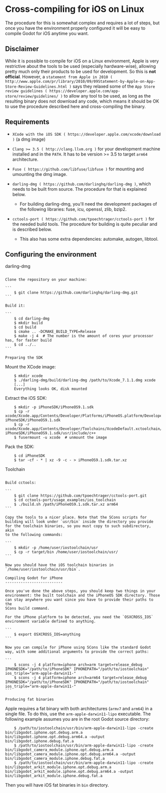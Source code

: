 

Cross-compiling for iOS on Linux
================================


The procedure for this is somewhat complex and requires a lot of steps,
but once you have the environment properly configured it will be easy to
compile Godot for iOS anytime you want.

Disclaimer
----------

While it is possible to compile for iOS on a Linux environment, Apple is
very restrictive about the tools to be used (especially hardware-wise),
allowing pretty much only their products to be used for development. So
this is **not official**. However, a `statement from Apple in 2010
( http://www.apple.com/pr/library/2010/09/09Statement-by-Apple-on-App-Store-Review-Guidelines.html )`
says they relaxed some of the `App Store review guidelines
( https://developer.apple.com/app-store/review/guidelines/ )`
to allow any tool to be used, as long as the resulting binary does not
download any code, which means it should be OK to use the procedure
described here and cross-compiling the binary.

Requirements
------------

-  `XCode with the iOS SDK ( https://developer.apple.com/xcode/download )`
   (a dmg image)
-  `Clang >= 3.5 ( http://clang.llvm.org )` for your development
   machine installed and in the `PATH`. It has to be version >= 3.5
   to target `arm64` architecture.
-  `Fuse ( https://github.com/libfuse/libfuse )` for mounting and umounting
   the dmg image.
-  `darling-dmg ( https://github.com/darlinghq/darling-dmg )`, which
   needs to be built from source. The procedure for that is explained
   below.

   -  For building darling-dmg, you'll need the development packages of
      the following libraries: fuse, icu, openssl, zlib, bzip2.

-  `cctools-port ( https://github.com/tpoechtrager/cctools-port )`
   for the needed build tools. The procedure for building is quite
   peculiar and is described below.

   -  This also has some extra dependencies: automake, autogen, libtool.

Configuring the environment
---------------------------

darling-dmg
~~~~~~~~~~~

Clone the repository on your machine:

```
    $ git clone https://github.com/darlinghq/darling-dmg.git
```

Build it:

```
    $ cd darling-dmg
    $ mkdir build
    $ cd build
    $ cmake .. -DCMAKE_BUILD_TYPE=Release
    $ make -j 4  # The number is the amount of cores your processor has, for faster build
    $ cd ../..
```

Preparing the SDK
~~~~~~~~~~~~~~~~~

Mount the XCode image:

```
    $ mkdir xcode
    $ ./darling-dmg/build/darling-dmg /path/to/Xcode_7.1.1.dmg xcode
    [...]
    Everything looks OK, disk mounted
```

Extract the iOS SDK:

```
    $ mkdir -p iPhoneSDK/iPhoneOS9.1.sdk
    $ cp -r xcode/Xcode.app/Contents/Developer/Platforms/iPhoneOS.platform/Developer/SDKs/iPhoneOS.sdk/* iPhoneSDK/iPhoneOS9.1.sdk
    $ cp -r xcode/Xcode.app/Contents/Developer/Toolchains/XcodeDefault.xctoolchain/usr/include/c++/* iPhoneSDK/iPhoneOS9.1.sdk/usr/include/c++
    $ fusermount -u xcode  # unmount the image
```

Pack the SDK:

```
    $ cd iPhoneSDK
    $ tar -cf - * | xz -9 -c - > iPhoneOS9.1.sdk.tar.xz
```

Toolchain
~~~~~~~~~

Build cctools:

```
    $ git clone https://github.com/tpoechtrager/cctools-port.git
    $ cd cctools-port/usage_examples/ios_toolchain
    $ ./build.sh /path/iPhoneOS9.1.sdk.tar.xz arm64
```

Copy the tools to a nicer place. Note that the SCons scripts for
building will look under `usr/bin` inside the directory you provide
for the toolchain binaries, so you must copy to such subdirectory, akin
to the following commands:

```
    $ mkdir -p /home/user/iostoolchain/usr
    $ cp -r target/bin /home/user/iostoolchain/usr/
```

Now you should have the iOS toolchain binaries in
`/home/user/iostoolchain/usr/bin`.

Compiling Godot for iPhone
--------------------------

Once you've done the above steps, you should keep two things in your
environment: the built toolchain and the iPhoneOS SDK directory. Those
can stay anywhere you want since you have to provide their paths to the
SCons build command.

For the iPhone platform to be detected, you need the `OSXCROSS_IOS`
environment variable defined to anything.

```
    $ export OSXCROSS_IOS=anything
```

Now you can compile for iPhone using SCons like the standard Godot
way, with some additional arguments to provide the correct paths:

```
    $ scons -j 4 platform=iphone arch=arm target=release_debug IPHONESDK="/path/to/iPhoneSDK" IPHONEPATH="/path/to/iostoolchain" ios_triple="arm-apple-darwin11-"
    $ scons -j 4 platform=iphone arch=arm64 target=release_debug IPHONESDK="/path/to/iPhoneSDK" IPHONEPATH="/path/to/iostoolchain" ios_triple="arm-apple-darwin11-"
```

Producing fat binaries
~~~~~~~~~~~~~~~~~~~~~~

Apple requires a fat binary with both architectures (`armv7` and
`arm64`) in a single file. To do this, use the
`arm-apple-darwin11-lipo` executable. The following example assumes
you are in the root Godot source directory:

```
    $ /path/to/iostoolchain/usr/bin/arm-apple-darwin11-lipo -create bin/libgodot.iphone.opt.debug.arm.a bin/libgodot.iphone.opt.debug.arm64.a -output bin/libgodot.iphone.debug.fat.a
    $ /path/to/iostoolchain/usr/bin/arm-apple-darwin11-lipo -create bin/libgodot_camera_module.iphone.opt.debug.arm.a bin/libgodot_camera_module.iphone.opt.debug.arm64.a -output bin/libgodot_camera_module.iphone.debug.fat.a
    $ /path/to/iostoolchain/usr/bin/arm-apple-darwin11-lipo -create bin/libgodot_arkit_module.iphone.opt.debug.arm.a bin/libgodot_arkit_module.iphone.opt.debug.arm64.a -output bin/libgodot_arkit_module.iphone.debug.fat.a
```

Then you will have iOS fat binaries in `bin` directory.
